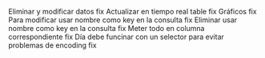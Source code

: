 Eliminar y modificar datos fix
Actualizar en tiempo real table fix
Gráficos fix
Para modificar usar nombre como key en la consulta fix
Eliminar usar nombre como key en la consulta fix
Meter todo en columna correspondiente fix
Día debe funcinar con un selector para evitar problemas de encoding fix